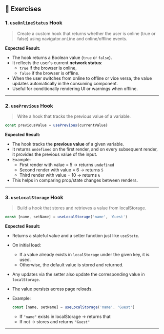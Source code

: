 ## 🧠 Exercises

### 1. `useOnlineStatus` Hook

> Create a custom hook that returns whether the user is online (true or false) using navigator.onLine and online/offline events.

**Expected Result:**

- The hook returns a Boolean value (`true` or `false`).
- It reflects the user's current **network status**:
  - `true` if the browser is online,
  - `false` if the browser is offline.
- When the user switches from online to offline or vice versa, the value updates automatically in the consuming component.
- Useful for conditionally rendering UI or warnings when offline.

---

### 2. `usePrevious` Hook

> Write a hook that tracks the previous value of a variable.

```js
const previousValue = usePrevious(currentValue)
```

**Expected Result:**

- The hook tracks the **previous value** of a given variable.
- It returns `undefined` on the first render, and on every subsequent render, it provides the previous value of the input.
- Example:
  - First render with value = 5 → returns `undefined`
  - Second render with value = 6 → returns `5`
  - Third render with value = 10 → returns `6`
- This helps in comparing prop/state changes between renders.

---

### 3. `useLocalStorage` Hook

> Build a hook that stores and retrieves a value from localStorage.

```js
const [name, setName] = useLocalStorage('name', 'Guest')
```

**Expected Result:**

- Returns a stateful value and a setter function just like `useState`.
- On initial load:
  - If a value already exists in `localStorage` under the given key, it is used.
  - Otherwise, the default value is stored and returned.
- Any updates via the setter also update the corresponding value in `localStorage`.
- The value persists across page reloads.
- Example:

  ```js
  const [name, setName] = useLocalStorage('name', 'Guest')
  ```

  - If `"name"` exists in localStorage → returns that
  - If not → stores and returns `"Guest"`

---
